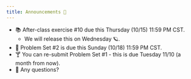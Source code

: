 ```yaml
---
title: Announcements 📣
---
```


- 📚 After-class exercise #10 due this Thursday (10/15) 11:59 PM CST.
  - We will release this on Wednesday 🪐.
- 🌽 Problem Set #2 is due this Sunday (10/18) 11:59 PM CST.
- 🍸 You can re-submit Problem Set #1 - this is due Tuesday 11/10 (a month from now).
- 🙋 Any questions?
